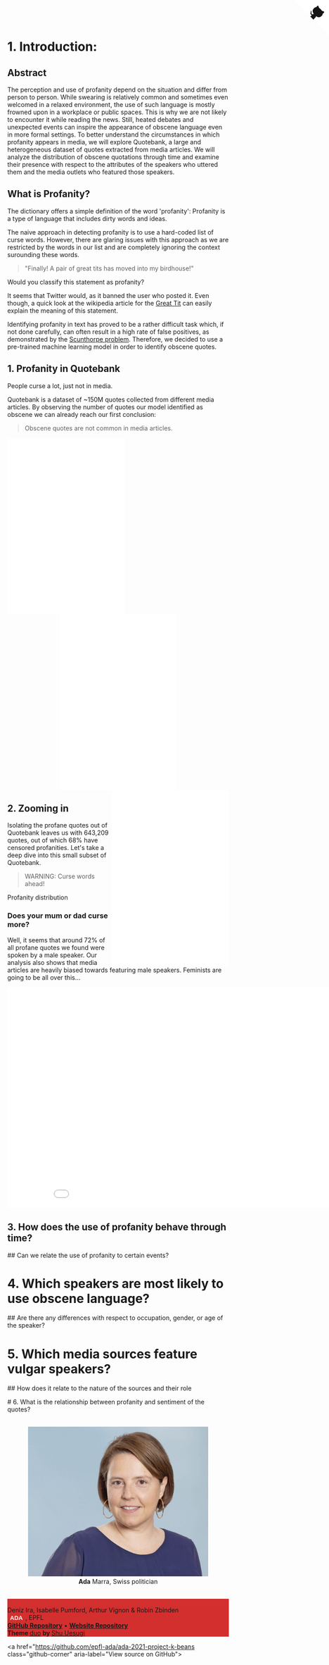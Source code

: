 # 1. Introduction:


## Abstract
The perception and use of profanity depend on the situation and differ from person to person. While swearing is relatively common and sometimes even welcomed in a relaxed environment, the use of such language is mostly frowned upon in a workplace or public spaces. This is why we are not likely to encounter it while reading the news. Still, heated debates and unexpected events can inspire the appearance of obscene language even in more formal settings. To better understand the circumstances in which profanity appears in media, we will explore Quotebank, a large and heterogeneous dataset of quotes extracted from media articles. We will analyze the distribution of obscene quotations through time and examine their presence with respect to the attributes of the speakers who uttered them and the media outlets who featured those speakers.

<!-- <div id="container" style="min-width: 310px; height: 400px; margin: auto"></div> -->
<!-- Furthermore, syntactically identical words can be considered obscene in one language but have a completely different meaning in another language. -->
## What is Profanity?
The dictionary offers a simple definition of the word 'profanity': Profanity is a type of language that includes dirty words and ideas.

The naive approach in detecting profanity is to use a hard-coded list of curse words. However, there are glaring issues with this approach as we are restricted by the words in our list and are completely ignoring the context surounding these words. 
<!-- Futhermore, the same word can be considered obscene in one language but have a completely different meaning in another language. -->

>"Finally! A pair of great tits has moved into my birdhouse!"

Would you classify this statement as profanity? 

It seems that Twitter would, as it banned the user who posted it. Even though, a quick look at the wikipedia article for the [Great Tit](https://en.wikipedia.org/wiki/Great_tit "Great Tit") can easily explain the meaning of this statement.


Identifying profanity in text has proved to be a rather difficult task which, if not done carefully, can often result in a high rate of false positives, as demonstrated by the [Scunthorpe problem]( https://en.wikipedia.org/wiki/Scunthorpe_problem "Scunthorpe problem"). Therefore, we decided to use a pre-trained machine learning model in order to identify obscene quotes.

## 1. Profanity in Quotebank
People curse a lot, just not in media.

Quotebank is a dataset of ~150M quotes collected from different media articles. By observing the number of quotes our model identified as obscene we can already reach our first conclusion:
> Obscene quotes are not common in media articles.
<div align="center">
<iframe width="266" height="400"  frameborder="0" scrolling="no"  align="left" src="//plotly.com/~k_beans/84.embed?showlink=false" ></iframe>
<iframe width="266" height="400"  frameborder="0" scrolling="no" align="center" src="//plotly.com/~k_beans/3.embed?showlink=false"></iframe>
<iframe width="266" height="400"  frameborder="0" scrolling="no" align="right" src="//plotly.com/~k_beans/89.embed?showlink=false"></iframe>
</div>

## 2. Zooming in 
<!-- We have uncensored all profanities by using a complex regex scheme which will allow us to to a fair analysis. -->
Isolating the profane quotes out of Quotebank leaves us with 643,209 quotes, out of which 68% have censored profanities.
Let's take a deep dive into this small subset of Quotebank.
> WARNING: Curse words ahead! 

Profanity distribution

### Does your mum or dad curse more? 
Well, it seems that around 72% of all profane quotes we found were spoken by a male speaker. Our analysis also shows that media articles are heavily biased towards featuring male speakers. Feminists are going to be all over this...
<iframe width="900" height="500" frameborder="0" scrolling="no" src="//plotly.com/~k_beans/52.embed?showlink=false"></iframe>

## 3. How does the use of profanity behave through time? 
## Can we relate the use of profanity to certain events?

# 4. Which speakers are most likely to use obscene language?
## Are there any differences with respect to occupation, gender, or age of the speaker?

# 5. Which media sources feature vulgar speakers?
## How does it relate to the nature of the sources and their role

# 6. What is the relationship between profanity and sentiment of the quotes?


<div id="adaImage" align="center">
    <br>
    <img src="static/images/Ada_Marra.jpg" height="340" width="410">
    <br>
    <b>Ada</b> Marra, Swiss politician
</div>


<br>
<footer style="background-color: #d32f2f">
    <div class="container">
        <div class="row ">
            <div class="col text-white text-center">
                <p>
                    <br>
                    Deniz Ira, Isabelle Pumford, Arthur Vignon & Robin Zbinden
                    <br>
                    <button id="ada"><b>ADA</b></button>, EPFL
                    <br>
                    <a href="https://github.com/ArthurVignon/ADA_project_RADI"><b>GitHub Repository</b></a>
                    •
                    <a href="https://github.com/alcarinn/alcarinn.github.io"> <b> Website Repository </b> </a>
                    <br>
                    <b>Theme </b>
                    <a href="https://github.com/chibicode/duo">duo</a>
                    <b>by </b>
                    <a href="https://github.com/chibicode">Shu Uesugi</a>
                    <br>
                </p>
            </div>
        </div>
    </div>
</footer>


<a href="https://github.com/epfl-ada/ada-2021-project-k-beans class="github-corner" aria-label="View source on GitHub"><svg width="80" height="80" viewBox="0 0 250 250" style="fill:#fff; color:#151513; position: absolute; top: 0; border: 0; right: 0;" aria-hidden="true"><path d="M0,0 L115,115 L130,115 L142,142 L250,250 L250,0 Z"></path><path d="M128.3,109.0 C113.8,99.7 119.0,89.6 119.0,89.6 C122.0,82.7 120.5,78.6 120.5,78.6 C119.2,72.0 123.4,76.3 123.4,76.3 C127.3,80.9 125.5,87.3 125.5,87.3 C122.9,97.6 130.6,101.9 134.4,103.2" fill="currentColor" style="transform-origin: 130px 106px;" class="octo-arm"></path><path d="M115.0,115.0 C114.9,115.1 118.7,116.5 119.8,115.4 L133.7,101.6 C136.9,99.2 139.9,98.4 142.2,98.6 C133.8,88.0 127.5,74.4 143.8,58.0 C148.5,53.4 154.0,51.2 159.7,51.0 C160.3,49.4 163.2,43.6 171.4,40.1 C171.4,40.1 176.1,42.5 178.8,56.2 C183.1,58.6 187.2,61.8 190.9,65.4 C194.5,69.0 197.7,73.2 200.1,77.6 C213.8,80.2 216.3,84.9 216.3,84.9 C212.7,93.1 206.9,96.0 205.4,96.6 C205.1,102.4 203.0,107.8 198.3,112.5 C181.9,128.9 168.3,122.5 157.7,114.1 C157.9,116.9 156.7,120.9 152.7,124.9 L141.0,136.5 C139.8,137.7 141.6,141.9 141.8,141.8 Z" fill="currentColor" class="octo-body"></path></svg></a>

<style>
    .github-corner:hover .octo-arm {
        animation: octocat-wave 560ms ease-in-out
    }

    @keyframes octocat-wave {

        0%,
        100% {
            transform: rotate(0)
        }

        20%,
        60% {
            transform: rotate(-25deg)
        }

        40%,
        80% {
            transform: rotate(10deg)
        }
    }

    @media (max-width:500px) {
        .github-corner:hover .octo-arm {
            animation: none
        }

        .github-corner .octo-arm {
            animation: octocat-wave 560ms ease-in-out
        }
    }

    #ada { background:none;border:none;color:white }
</style>

